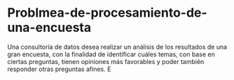# Problmea-de-procesamiento-de-una-encuesta
Una consultoría de datos desea realizar un análisis de los resultados de una gran encuesta, con la finalidad de identificar cuáles temas, con base en ciertas preguntas, tienen opiniones más favorables y poder también responder otras preguntas afines. E
